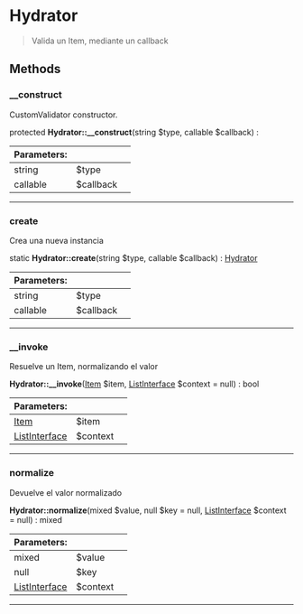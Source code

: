 
                                                                                                                                            
    
# Hydrator


> Valida un Item, mediante un callback
>
> 








## Methods

### __construct
CustomValidator constructor.


protected **Hydrator::__construct**(string $type, callable $callback) : 


|Parameters: | | |
| --- | --- | --- |
|string |$type |  |
|callable |$callback |  |

---


### create
Crea una nueva instancia


static **Hydrator::create**(string $type, callable $callback) : [Hydrator](../../../../Hydrator.md)


|Parameters: | | |
| --- | --- | --- |
|string |$type |  |
|callable |$callback |  |

---


### __invoke
Resuelve un Item, normalizando el valor


**Hydrator::__invoke**([Item](../../../../Item.md) $item, [ListInterface](../../../../ListInterface.md) $context = null) : bool


|Parameters: | | |
| --- | --- | --- |
|[Item](../../../../Item.md) |$item |  |
|[ListInterface](../../../../ListInterface.md) |$context |  |

---


### normalize
Devuelve el valor normalizado


**Hydrator::normalize**(mixed $value, null $key = null, [ListInterface](../../../../ListInterface.md) $context = null) : mixed


|Parameters: | | |
| --- | --- | --- |
|mixed |$value |  |
|null |$key | |mixed                           $key |
|[ListInterface](../../../../ListInterface.md) |$context |  |

---


                                                                                                                                                                                                                                                                                                                                                                                                            
    
                                                                                                                                                                                                                                                                             
                